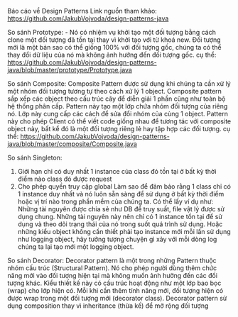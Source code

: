 Báo cáo về Design Patterns
Link nguồn tham khảo: https://github.com/JakubVojvoda/design-patterns-java

So sánh Prototype:
     - Nó có nhiệm vụ khởi tạo một đối tượng bằng cách clone một đối tượng đã tồn tại thay vì khởi tạo với từ khoá new. Đối tượng mới là một bản sao có thể giống 100% với đối tượng gốc, chúng ta có thể thay đổi dữ liệu của nó mà không ảnh hưởng đến đối tượng gốc.
     cụ thể: https://github.com/JakubVojvoda/design-patterns-java/blob/master/prototype/Prototype.java
     
So sánh Composite:
Composite Pattern được sử dụng khi chúng ta cần xử lý một nhóm đối tượng tương tự theo cách xử lý 1 object. Composite pattern sắp xếp các object theo cấu trúc cây để diễn giải 1 phần cũng như toàn bộ hệ thống phân cấp. Pattern này tạo một lớp chứa nhóm đối tượng của riêng nó. Lớp này cung cấp các cách để sửa đổi nhóm của cùng 1 object. Pattern này cho phép Client có thể viết code giống nhau để tương tác với composite object này, bất kể đó là một đối tượng riêng lẻ hay tập hợp các đối tượng.
cụ thể: https://github.com/JakubVojvoda/design-patterns-java/blob/master/composite/Composite.java
    
So sánh Singleton:
1. Giới hạn chỉ có duy nhất 1 instance của class đó tồn tại ở bất kỳ thời điểm nào class đó được request
2. Cho phép quyền truy cập global
Làm sao để đảm bảo rằng 1 class chỉ có 1 instance duy nhất và nó luôn sẵn sàng để sử dụng ở bất kỳ thời điểm hoặc vị trí nào trong phần mềm của chúng ta. Có thể lấy ví dụ như:
Những tài nguyên được chia sẻ như DB để truy suất, file vật lý được sử dụng chung. Những tài nguyên này nên chỉ có 1 instance tồn tại để sử dụng và theo dõi trạng thái của nó trong suốt quá trình sử dụng. Hoặc những kiểu object không cần thiết phải tạo instance mới mỗi lần sử dụng như logging object, hãy tưởng tượng chuyện gì xảy với mỗi dòng log chúng ta lại tạo mới một logging object.

So sánh Decorator:
Decorator pattern là một trong những Pattern thuộc nhóm cấu trúc (Structural Pattern). Nó cho phép người dùng thêm chức năng mới vào đối tượng hiện tại mà không muốn ảnh hưởng đến các đối tượng khác. Kiểu thiết kế này có cấu trúc hoạt động như một lớp bao bọc (wrap) cho lớp hiện có. Mỗi khi cần thêm tính năng mới, đối tượng hiện có được wrap trong một đối tượng mới (decorator class). Decorator pattern sử dụng composition thay vì inheritance (thừa kế) để mở rộng đối tượng
